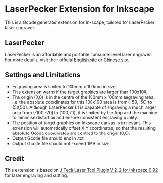 # LaserPecker Extension for Inkscape
This is a Gcode generator extension for Inkscape, tailored for LaserPecker laser engraver.

## LaserPecker
LaserPecker is an affordable and portable cunsumer level laser engraver.
For more details, visit their official [English site](https://www.laserpecker.net/) or [Chinese site](http://www.laserpecker.cn/). 

## Settings and Limitations

* Engraving area is limited to 100mm x 100mm in size.
* This extension warns if the target graphics are larger than 100x100.
* The origin (0,0) is in the centre of the 100mm x 100mm engraving area. i.e. the absolute coordinates for this 100x100 area is from (-50,-50) to (50,50). Although LaserPecker L1 is capable of engraving a much larger area from (-100,-70) to (100,70), it is limited by the App and the machine to minimise distortion and ensure consistent engraving quality.
* The position of target graphics on Inkscape canvas is irrelevant. This extension will automatically offset X,Y coordinates, so that the resulting absolute Gcode coordinates are centred to the origin (0,0).  
* Output Gcode file should end in .txt
* Output Gcode file should not exceed 1MB in size.



## Credit
This extension is based on [J Tech Laser Tool Plugin V 2_2 for inkscape 0.92](https://jtechphotonics.com/?page_id=1980) for laser engraving and cutting.
